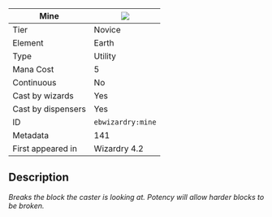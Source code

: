 | Mine |![](https://github.com/Electroblob77/Wizardry/blob/1.12.2/src/main/resources/assets/ebwizardry/textures/spells/ebwizardry:mine.png)|
|---|---|
| Tier | Novice |
| Element | Earth |
| Type | Utility |
| Mana Cost | 5 |
| Continuous | No |
| Cast by wizards | Yes |
| Cast by dispensers | Yes |
| ID | `ebwizardry:mine` |
| Metadata | 141 |
| First appeared in | Wizardry 4.2 |
## Description
_Breaks the block the caster is looking at. Potency will allow harder blocks to be broken._